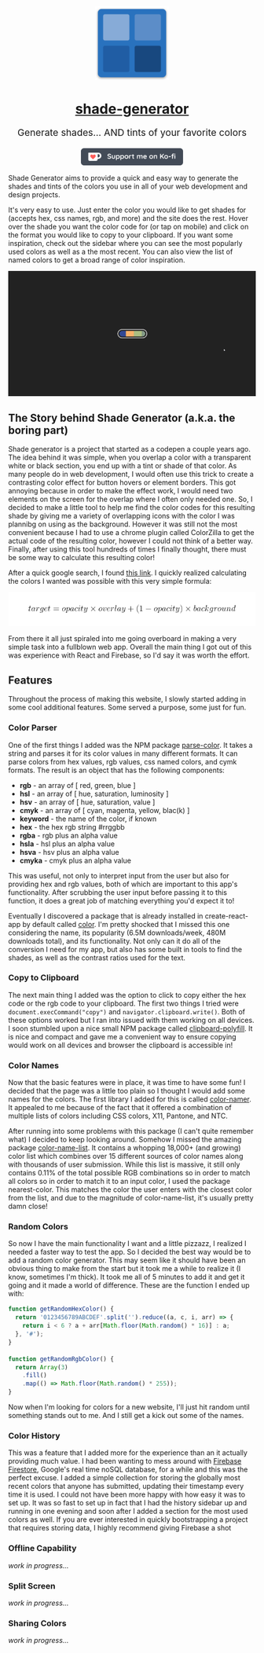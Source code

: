 <p align="center" style="color: #343a40">
  <a href="https://slicemap.com" target="_blank"><img src="./public/icons/android-chrome-192x192.png" alt="shade generator logo" height="150"></a>
  <h1 align="center"><a href="https://www.shadegenerator.com" target="_blank">shade-generator</a></h1>
</p>
<p align="center" style="font-size: 1.2rem;">Generate shades... AND tints of your favorite colors</p>
<p align="center"><a href="https://ko-fi.com/D1D513LDD" target="_blank"><img src="./github/ko-fi.png" alt="Support me on Ko-fi" height="35"></a></p>

Shade Generator aims to provide a quick and easy way to generate the shades and tints of the colors you use in all of your web development and design projects.

It's very easy to use. Just enter the color you would like to get shades for (accepts hex, css names, rgb, and more) and the site does the rest. Hover over the shade you want the color code for (or tap on mobile) and click on the format you would like to copy to your clipboard. If you want some inspiration, check out the sidebar where you can see the most popularly used colors as well as a the most recent. You can also view the list of named colors to get a broad range of color inspiration.

![](github/demo_small.gif)

## The Story behind Shade Generator (a.k.a. the boring part)

Shade generator is a project that started as a codepen a couple years ago. The idea behind it was simple, when you overlap a color with a transparent white or black section, you end up with a tint or shade of that color. As many people do in web development, I would often use this trick to create a contrasting color effect for button hovers or element borders. This got annoying because in order to make the effect work, I would need two elements on the screen for the overlap where I often only needed one. So, I decided to make a little tool to help me find the color codes for this resulting shade by giving me a variety of overlapping icons with the color I was plannibg on using as the background. However it was still not the most convenient because I had to use a chrome plugin called ColorZilla to get the actual code of the resulting color, however I could not think of a better way. Finally, after using this tool hundreds of times I finally thought, there must be some way to calculate this resulting color!

After a quick google search, I found [this link](https://www.viget.com/articles/equating-color-and-transparency/). I quickly realized calculating the colors I wanted was possible with this very simple formula:

![Shade formula](github/formula.png)

From there it all just spiraled into me going overboard in making a very simple task into a fullblown web app. Overall the main thing I got out of this was experience with React and Firebase, so I'd say it was worth the effort.

## Features

Throughout the process of making this website, I slowly started adding in some cool additional features. Some served a purpose, some just for fun.

### Color Parser

One of the first things I added was the NPM package [parse-color](https://www.npmjs.com/package/parse-color). It takes a string and parses it for its color values in many different formats. It can parse colors from hex values, rgb values, css named colors, and cymk formats. The result is an object that has the following components:

- **rgb** - an array of [ red, green, blue ]
- **hsl** - an array of [ hue, saturation, luminosity ]
- **hsv** - an array of [ hue, saturation, value ]
- **cmyk** - an array of [ cyan, magenta, yellow, blac(k) ]
- **keyword** - the name of the color, if known
- **hex** - the hex rgb string #rrggbb
- **rgba** - rgb plus an alpha value
- **hsla** - hsl plus an alpha value
- **hsva** - hsv plus an alpha value
- **cmyka** - cmyk plus an alpha value

This was useful, not only to interpret input from the user but also for providing hex and rgb values, both of which are important to this app's functionality. After scrubbing the user input before passing it to this function, it does a great job of matching everything you'd expect it to!

Eventually I discovered a package that is already installed in create-react-app by default called [color](https://www.npmjs.com/package/color). I'm pretty shocked that I missed this one considering the name, its popularity (6.5M downloads/week, 480M downloads total), and its functionality. Not only can it do all of the conversion I need for my app, but also has some built in tools to find the shades, as well as the contrast ratios used for the text.

### Copy to Clipboard

The next main thing I added was the option to click to copy either the hex code or the rgb code to your clipboard. The first two things I tried were `document.execCommand("copy")` and `navigator.clipboard.write()`. Both of these options worked but I ran into issued with them working on all devices. I soon stumbled upon a nice small NPM package called [clipboard-polyfill](https://www.npmjs.com/package/clipboard-polyfill). It is nice and compact and gave me a convenient way to ensure copying would work on all devices and browser the clipboard is accessible in!

### Color Names

Now that the basic features were in place, it was time to have some fun! I decided that the page was a little too plain so I thought I would add some names for the colors. The first library I added for this is called [color-namer](https://www.npmjs.com/package/color-namer). It appealed to me because of the fact that it offered a combination of multiple lists of colors including CSS colors, X11, Pantone, and NTC.

After running into some problems with this package (I can't quite remember what) I decided to keep looking around. Somehow I missed the amazing package [color-name-list](https://www.npmjs.com/package/color-name-list). It contains a whopping 18,000+ (and growing) color list which combines over 15 different sources of color names along with thousands of user submission. While this list is massive, it still only contains 0.11% of the total possible RGB combinations so in order to match all colors so in order to match it to an input color, I used the package nearest-color. This matches the color the user enters with the closest color from the list, and due to the magnitude of color-name-list, it's usually pretty damn close!

### Random Colors

So now I have the main functionality I want and a little pizzazz, I realized I needed a faster way to test the app. So I decided the best way would be to add a random color generator. This may seem like it should have been an obvious thing to make from the start but it took me a while to realize it (I know, sometimes I'm thick). It took me all of 5 minutes to add it and get it going and it made a world of difference. These are the function I ended up with:

```js
function getRandomHexColor() {
  return '0123456789ABCDEF'.split('').reduce((a, c, i, arr) => {
    return i < 6 ? a + arr[Math.floor(Math.random() * 16)] : a;
  }, '#');
}

function getRandomRgbColor() {
  return Array(3)
    .fill()
    .map(() => Math.floor(Math.random() * 255));
}
```

Now when I'm looking for colors for a new website, I'll just hit random until something stands out to me. And I still get a kick out some of the names.

### Color History

This was a feature that I added more for the experience than an it actually providing much value. I had been wanting to mess around with [Firebase Firestore](https://firebase.google.com/), Google's real time noSQL database, for a while and this was the perfect excuse. I added a simple collection for storing the globally most recent colors that anyone has submitted, updating their timestamp every time it is used. I could not have been more happy with how easy it was to set up. It was so fast to set up in fact that I had the history sidebar up and running in one evening and soon after I added a section for the most used colors as well. If you are ever interested in quickly bootstrapping a project that requires storing data, I highly recommend giving Firebase a shot

### Offline Capability

_work in progress..._

### Split Screen

_work in progress..._

### Sharing Colors

_work in progress..._

